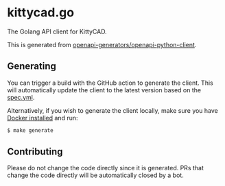 # kittycad.go

The Golang API client for KittyCAD.

This is generated from
[openapi-generators/openapi-python-client](https://github.com/openapi-generators/openapi-python-client).

## Generating

You can trigger a build with the GitHub action to generate the client. This will
automatically update the client to the latest version based on the
[spec.yml](spec.yml).

Alternatively, if you wish to generate the client locally, make sure you have
[Docker installed](https://docs.docker.com/get-docker/) and run:

```bash
$ make generate
```

## Contributing

Please do not change the code directly since it is generated. PRs that change
the code directly will be automatically closed by a bot.
